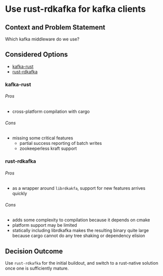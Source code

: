 # Use rust-rdkafka for kafka clients

## Context and Problem Statement

Which kafka middleware do we use?

## Considered Options

* [kafka-rust](https://github.com/kafka-rust/kafka-rust)
* [rust-rdkafka](https://github.com/fede1024/rust-rdkafka)

### kafka-rust

###### Pros

* cross-platform compilation with cargo

###### Cons

* missing some critical features
  * partial success reporting of batch writes
  * zookeeperless kraft support

### rust-rdkafka

###### Pros

* as a wrapper around `librdkakfa`, support for new features arrives quickly

###### Cons

* adds some complexity to compilation because it depends on cmake
* platform support may be limited
* statically including librdkafka makes the resulting binary quite large because cargo cannot do any tree shaking or 
  dependency elision

## Decision Outcome

Use `rust-rdkafka` for the initial buildout, and switch to a rust-native solution once one is sufficiently mature.